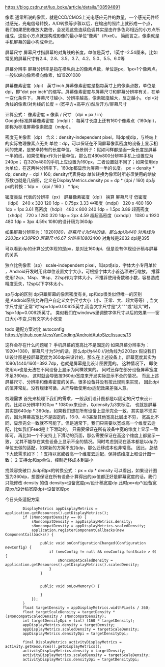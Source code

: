 https://blog.csdn.net/luo_boke/article/details/108594891

像素
通常所说的像素，就是CCD/CMOS上光电感应元件的数量，一个感光元件经过感光，光电信号转换，A/D转换等步骤以后，在输出的照片上就形成一个点，
我们如果把影像放大数倍，会发现这些连续色调其实是由许多色彩相近的小方点所组成，这些小方点就是构成影像的最小单位“像素”（Pixel）。
简而言之，像素就是手机屏幕的最小构成单元。

屏幕尺寸
屏幕尺寸指屏幕的对角线的长度，单位是英寸，1英寸=2.54厘米。比如常见的屏幕尺寸有2.4、2.8、3.5、3.7、4.2、5.0、5.5、6.0等

屏幕分辨率
屏幕分辨率是指在横纵向上的像素点数，单位是px，1px=1个像素点。一般以纵向像素横向像素，如19201080

屏幕像素密度（dpi）  英寸inch
屏幕像素密度是指每英寸上的像素点数，单位是dpi，即“dot per inch”的缩写。屏幕像素密度与屏幕尺寸和屏幕分辨率有关，在单一变化条件下，
  屏幕尺寸越小、分辨率越高，像素密度越大，反之越小。
dpi=对角线的像素/对角线的长度 = (宽平方+高平方)然后开方/屏幕尺寸

计算公式： 像素密度 = 像素 / 尺寸 （dpi = px / in）   
Google标准屏幕像素密度（mdpi）： 每英寸长度上还有160个像素点（160dpi），即称为标准屏幕像素密度（mdpi）。


密度无关像素（dp）
含义：density-independent pixel，叫dp或dip，与终端上的实际物理像素点无关
单位：dp，可以保证在不同屏幕像素密度的设备上显示相同的效果，是安卓特有的长度单位。
场景例子：假如同样都是画一条长度是屏幕一半的线，如果使用px作为计量单位，那么在480x800分辨率手机上设置应为240px；
在320x480的手机上应设置为160px，二者设置就不同了；如果使用dp为单位，在这两种分辨率下，160dp都显示为屏幕一半的长度。
px = density * dp;
density = dpi / 160;  density代表将dp 单位转换为像素时所必须使用的缩放系数也就是几倍图，定义在DisplayMetrics.density
px = dp * (dpi / 160)
dp与px的转换：1dp = （dpi / 160 ） * 1px;

密度类型	        代表的分辨率（px）	屏幕像素密度（dpi）	换算          屏幕尺寸
低密度（ldpi）	240 x 320	      120       	1dp = 0.75px      3.33
中密度（mdpi）	320 x 480	      160	        1dp = 1px         3.61
高密度（hdpi）	480 x 800	      240	        1dp = 1.5px       3.89
超高密度（xhdpi）	720 x 1280	      320	        1dp = 2px         4.59 
超超高密度（xxhdpi）	1080 x 1920	   480	        1dp = 3px         4.59x    1080的设计稿为360dp

如果屏幕分辨率为：1920*1080，屏幕尺寸为5吋的话，那么dpi为440  对角线为2203px
K30PRO 屏幕尺寸6.67 分辨率1080*2400  对角线是2632  dpi是395

可以看到dp的计算公式体现的是px，是对比160dpi，但是没有体现设计稿与屏幕的关系

独立比例像素（sp）
scale-independent pixel，叫sp或sip，字体大小专用单位 ，Android开发时用此单位设置文字大小，可根据字体大小首选项进行缩放。
推荐使用12sp、14sp、18sp、22sp作为字体大小，不推荐使用奇数和小数，容易造成精度丢失，12sp以下字体太小。

sp与dp的区别
dp只跟屏幕的像素密度有关, sp和dp很类似但唯一的区别是,Android系统允许用户自定义文字尺寸大小（小、正常、大、超大等等）,
当文字尺寸是“正常”时1sp=1dp=0.00625英寸,而当文字尺寸是“大”""或“超大”时，1sp>1dp=0.00625英寸。
类似我们在windows里调整字体尺寸以后的效果——窗口大小不变,只有文字大小改变




todo 适配方案对比 autoconfig
https://github.com/JessYanCoding/AndroidAutoSize/issues/13


这样会存在什么问题呢？  手机屏幕的宽高比不是固定的
如果屏幕分辨率为：1920*1080，屏幕尺寸为5吋的话，那么dpi为440   //对角线为2203px 
假设我们UI设计图是按屏幕宽度为360dp来设计的，那么在上述设备上，屏幕宽度其实为1080/(440/160)=392.7dp，也就是屏幕是比设计图要宽的。
这种情况下， 即使使用dp也是无法在不同设备上显示为同样效果的。 同时还存在部分设备屏幕宽度不足360dp，
这时就会导致按360dp宽度来开发实际显示不全的情况。
而且上述屏幕尺寸、分辨率和像素密度的关系，很多设备并没有按此规则来实现， 因此dpi的值非常乱，没有规律可循，从而导致使用dp适配效果差强人意。


梳理需求
首先来梳理下我们的需求，一般我们设计图都是以固定的尺寸来设计的。比如以分辨率1920px * 1080px来设计，以density为3来标注，
也就是屏幕其实是640dp * 360dp。如果我们想在所有设备上显示完全一致，其实是不现实的，因为屏幕高宽比不是固定的，16:9、4:3甚至其他宽高比层出不穷，
宽高比不同，显示完全一致就不可能了。但是通常下，我们只需要以宽或高一个维度去适配，比如我们Feed是上下滑动的，
只需要保证在所有设备中宽的维度上显示一致即可，再比如一个不支持上下滑动的页面，那么需要保证在高这个维度上都显示一致，
尤其不能存在某些设备上显示不全的情况。同时考虑到现在基本都是以dp为单位去做的适配，如果新的方案不支持dp，那么迁移成本也非常高。
因此，总结下大致需求如下：
1 支持以宽或者高一个维度去适配，保持该维度上和设计图一致；
2 支持dp和sp单位，控制迁移成本到最小

找兼容突破口
从dp和px的转换公式 ：px = dp * density
可以看出，如果设计图宽为360dp，想要保证在所有设备计算得出的px值都正好是屏幕宽度的话，我们只能修改 density 的值
density=设备宽度px/设计稿宽度dp    此时px=dp*(设备宽度px/设计稿宽度dp)=设备宽度px


今日头条适配方案
```
        DisplayMetrics appDisplayMetrics = application.getResources().getDisplayMetrics();
        if (sNoncompatDensity == 0) {
            sNoncompatDensity = appDisplayMetrics.density;
            sNoncompatDensity = appDisplayMetrics.scaledDensity;
            application.registerComponentCallbacks(new ComponentCallbacks() {
                
                public void onConfigurationChanged(Configuration newConfig) {
                    if (newConfig != null && newConfig.fontScale > 0) {
                        sNoncompatScaledDensity = application.getResources().getDisplayMetrics().scaledDensity;
                    }
                }

                
                public void onLowMemory() {

                }
            });
        }
        float targetDensity = appDisplayMetrics.widthPixels / 360;
        float targetScaleDensity = targetDensity * (sNoncompatScaledDensity / sNoncompatDensity);
        int targetDensityDpi = (int) (160 * targetDensity);
        appDisplayMetrics.density = targetDensity;
        appDisplayMetrics.scaledDensity = targetScaleDensity;
        appDisplayMetrics.densityDpi = targetDensityDpi;

        final DisplayMetrics activityDisplayMetrics = activity.getResources().getDisplayMetrics();
        activityDisplayMetrics.density = targetDensity;
        activityDisplayMetrics.scaledDensity = targetScaleDensity;
        activityDisplayMetrics.densityDpi = targetDensityDpi;
```
